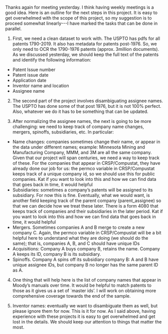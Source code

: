 Thanks again for meeting yesterday. I think having weekly meetings is a good idea.
Here is an outline for the next steps in this project. It is easy to get overwhelmed with the scope of this project, so my suggestion is to proceed somewhat linearly---I have marked the tasks that can be done in parallel.

1. First, we need a clean dataset to work with. The USPTO has pdfs for all patents 1790-2019. It also has metadata for patents post-1976. So, we only need to OCR the 1790-1976 patents (approx. 3million documents). As we discussed yesterday, we should keep the full text of the patents and identify the following information:
  * Patent Issue number
  * Patent issue date
  * Application date
  * Inventor name and location
  * Assignee name
  
2. The second part of the project involves disambiguating assignee names. The USPTO has done some of that post 1976, but it is not 100% perfect. Also, whatever we do it has to be something that can be updated.

3. After normalizing the assignee names, the next is going to be more challenging: we need to keep track of company name changes, mergers, spinoffs, subsidiaries, etc. In particular:
  * Name changes: companies sometimes change their name, or appear in the data under different names; example: Minnesota Mining and Manufacturing Company, MMM, and 3M are all the same company. Given that our project will span centuries, we need a way to keep track of these. For the companies that appear in CRSP/Compustat, they have already done our job for us: the permco variable in CRSP/Compustat keeps track of a unique company id, so we should use this for public companies.
Kat if you want to look into this and how we can find data that goes back in time, it would helpful
  * Subsidiaries: sometimes a company’s patents will be assigned to its subsidiary. For now this is fine. Eventually, what we would want, is another field keeping track of the parent company (parent_assignee) so that we can decide how we treat these later.
There is a form 4080 that keeps track of companies and their subsidiaries in the later period. Kat if you want to look into this and how we can find data that goes back in time, it would helpful
  * Mergers. Sometimes companies A and B merge to create a new company C. Again, the permco variable in CRSP/Compustat will be a bit helpful here to understand what they are doing (we should do the same); that is, companies A, B, and C should have unique IDs
  * Acquisitions: Company A buys company B, retains the name. Company A keeps its ID, company B is its subsidiary.
  * Spinoffs. Company A spins off its subsidiary company B: A and B have unique assignee IDs, but company B no longer has the same parent ID as A.
  
4. One thing that will help here is the list of company names that appear in Moody’s manuals over time. It would be helpful to match patents to those as it gives us a set of `master ids’. I will work on obtaining more comprehensive coverage towards the end of the sample.

5. Inventor names: eventually we want to disambiguate them as well, but please ignore them for now.
This is it for now. As I said above, having experience with these projects it is easy to get overwhelmed and get lost in the details. We should keep our attention to things that matter the most.
